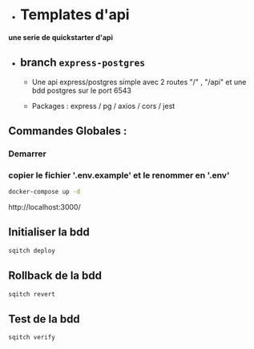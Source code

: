 
- # Templates d'api 
#### une serie de quickstarter d'api
   - ## branch ```express-postgres```
        -  Une api express/postgres simple avec 2 routes "/" , "/api" et une bdd postgres sur le port 6543

        -  Packages : express / pg / axios / cors / jest
          

## Commandes Globales :
### Demarrer
### copier le fichier '.env.example' et le renommer en '.env'
```cmd
docker-compose up -d
```
http://localhost:3000/
## Initialiser la bdd
```cmd
sqitch deploy
```
## Rollback de la bdd
```cmd
sqitch revert
```
## Test de la bdd
```cmd
sqitch verify
```